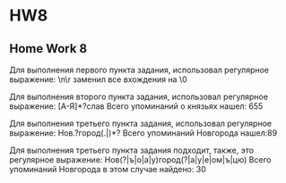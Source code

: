 # HW8
## Home Work 8

Для выполнения первого пункта задания, использовал регулярное выражение: \n\r заменил все вхождения на \0

Для выполнения второго пункта задания, использовал регулярное выражение: [А-Я]\*?слав Всего упоминаний о князьях нашел: 655

Для выполнения третьего пункта задания, использовал регулярное выражение: Нов.?город(.|)\*? Всего упоминаний Новгорода нашел:89

Для выполнения третьего пункта задания подходит, также, это регулярное выражение: Нов(?|ъ|о|а|у)город(?|а|у|е|ом|ъ|цю) Всего упоминаний Новгорода в этом случае найдено: 30
